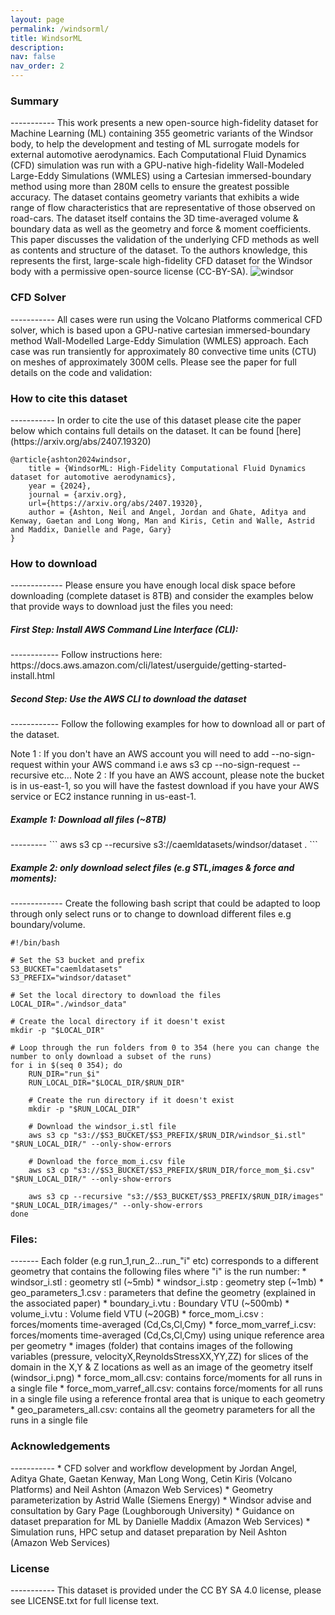 ```yaml
---
layout: page
permalink: /windsorml/
title: WindsorML
description: 
nav: false
nav_order: 2
---
```


<h3>Summary</h3>
-----------
This work presents a new open-source high-fidelity dataset for Machine Learning (ML) containing 355 geometric variants of the Windsor body, to help the development and testing of ML surrogate models for external automotive aerodynamics. Each Computational Fluid Dynamics (CFD) simulation was run with a GPU-native high-fidelity Wall-Modeled Large-Eddy Simulations (WMLES) using a Cartesian immersed-boundary method using more than 280M cells to ensure the greatest possible accuracy. The dataset contains geometry variants that exhibits a wide range of flow characteristics that are representative of those observed on road-cars.
The dataset itself contains the 3D time-averaged volume & boundary data as well as the geometry and force & moment coefficients. This paper discusses the validation of the underlying CFD methods as well as contents and structure of the dataset. To the authors knowledge, this represents the first, large-scale high-fidelity CFD dataset for the Windsor body with a permissive open-source license (CC-BY-SA).

<img class="photo" alt="windsor" src="{{ site.baseurl }}/assets/img/case1_param_description.png">
<h3>CFD Solver</h3>
-----------
All cases were run using the Volcano Platforms commerical CFD solver, which is based upon a GPU-native cartesian immersed-boundary method Wall-Modelled Large-Eddy Simulation (WMLES) approach. Each case was run transiently for approximately 80 convective time units (CTU) on meshes of approximately 300M cells.  Please see the paper for full details on the code and validation:

<h3>How to cite this dataset</h3>
-----------
In order to cite the use of this dataset please cite the paper below which contains full details on the dataset. It can be found [here](https://arxiv.org/abs/2407.19320)

```
@article{ashton2024windsor,
    title = {WindsorML: High-Fidelity Computational Fluid Dynamics dataset for automotive aerodynamics},
    year = {2024},
    journal = {arxiv.org},
    url={https://arxiv.org/abs/2407.19320},
    author = {Ashton, Neil and Angel, Jordan and Ghate, Aditya and Kenway, Gaetan and Long Wong, Man and Kiris, Cetin and Walle, Astrid and Maddix, Danielle and Page, Gary}
}
```

<h3>How to download</h3>
-------------
Please ensure you have enough local disk space before downloading (complete dataset is 8TB) and consider the examples below that provide ways to download just the files you need:

<h5>First Step: Install AWS Command Line Interface (CLI):</h5>
------------
Follow instructions here: https://docs.aws.amazon.com/cli/latest/userguide/getting-started-install.html

<h5>Second Step: Use the AWS CLI to download the dataset</h5>
------------
Follow the following examples for how to download all or part of the dataset.

Note 1 : If you don't have an AWS account you will need to add --no-sign-request within your AWS command i.e aws s3 cp --no-sign-request --recursive etc...
Note 2 : If you have an AWS account, please note the bucket is in us-east-1, so you will have the fastest download if you have your AWS service or EC2 instance running in us-east-1.

<h5>Example 1: Download all files (~8TB)</h5>
---------
```
aws s3 cp --recursive s3://caemldatasets/windsor/dataset .
```
<h5>Example 2: only download select files (e.g STL,images & force and moments):</h5>
-------------
Create the following bash script that could be adapted to loop through only select runs or to change to download different files e.g boundary/volume.

```
#!/bin/bash

# Set the S3 bucket and prefix
S3_BUCKET="caemldatasets"
S3_PREFIX="windsor/dataset"

# Set the local directory to download the files
LOCAL_DIR="./windsor_data"

# Create the local directory if it doesn't exist
mkdir -p "$LOCAL_DIR"

# Loop through the run folders from 0 to 354 (here you can change the number to only download a subset of the runs)
for i in $(seq 0 354); do
    RUN_DIR="run_$i"
    RUN_LOCAL_DIR="$LOCAL_DIR/$RUN_DIR"

    # Create the run directory if it doesn't exist
    mkdir -p "$RUN_LOCAL_DIR"

    # Download the windsor_i.stl file
    aws s3 cp "s3://$S3_BUCKET/$S3_PREFIX/$RUN_DIR/windsor_$i.stl" "$RUN_LOCAL_DIR/" --only-show-errors

    # Download the force_mom_i.csv file
    aws s3 cp "s3://$S3_BUCKET/$S3_PREFIX/$RUN_DIR/force_mom_$i.csv" "$RUN_LOCAL_DIR/" --only-show-errors

    aws s3 cp --recursive "s3://$S3_BUCKET/$S3_PREFIX/$RUN_DIR/images" "$RUN_LOCAL_DIR/images/" --only-show-errors
done
```
<h3>Files:</h3>
-------
Each folder (e.g run_1,run_2...run_"i" etc) corresponds to a different geometry that contains the following files where "i" is the run number:
* windsor_i.stl : geometry stl (~5mb)
* windsor_i.stp : geometry step (~1mb)
* geo_parameters_1.csv : parameters that define the geometry (explained in the associated paper)
* boundary_i.vtu : Boundary VTU (~500mb)
* volume_i.vtu : Volume field VTU (~20GB)
* force_mom_i.csv : forces/moments time-averaged (Cd,Cs,Cl,Cmy)
* force_mom_varref_i.csv: forces/moments time-averaged (Cd,Cs,Cl,Cmy) using unique reference area per geometry
* images (folder) that contains images of the following variables (pressure, velocityX,ReynoldsStressXX,YY,ZZ) for slices of the domain in the X,Y & Z locations as well as an image of the geometry itself (windsor_i.png)
* force_mom_all.csv: contains force/moments for all runs in a single file
* force_mom_varref_all.csv: contains force/moments for all runs in a single file using a reference frontal area that is unique to each geometry
* geo_parameters_all.csv: contains all the geometry parameters for all the runs in a single file

<h3>Acknowledgements</h3>
-----------
* CFD solver and workflow development by Jordan Angel, Aditya Ghate, Gaetan Kenway, Man Long Wong, Cetin Kiris (Volcano Platforms) and Neil Ashton (Amazon Web Services)
* Geometry parameterization by Astrid Walle (Siemens Energy)
* Windsor advise and consultation by Gary Page (Loughborough University)
* Guidance on dataset preparation for ML by Danielle Maddix (Amazon Web Services)
* Simulation runs, HPC setup and dataset preparation by Neil Ashton (Amazon Web Services)

<h3>License</h3>
-----------
This dataset is provided under the CC BY SA 4.0 license, please see LICENSE.txt for full license text.
